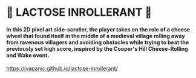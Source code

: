 # :cheese: LACTOSE INROLLERANT :cheese:

#### In this 2D pixel art side-scroller, the player takes on the role of a cheese wheel that found itself in the middle of a medieval village rolling away from ravenous villagers and avoiding obstacles while trying to beat the previously set high score, inspired by the Cooper's Hill Cheese-Rolling and Wake event.

 https://ivapanic.github.io/lactose-inrollerant/
